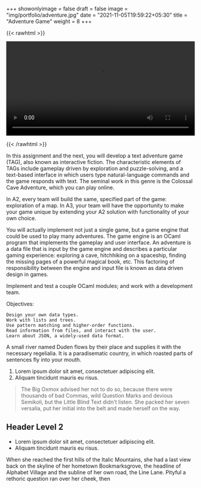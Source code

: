 +++
showonlyimage = false
draft = false
image = "img/portfolio/adventure.jpg"
date = "2021-11-05T19:59:22+05:30"
title = "Adventure Game"
weight = 8
+++

<!--more-->

{{< rawhtml >}} 

<video controls width=100%>
    <source src="/videos/crossword.mp4"
            type="video/mp4">
    Sorry, your browser doesn't support embedded videos.
</video>

{{< /rawhtml >}}

In this assignment and the next, you will develop a text adventure game (TAG), also known as interactive fiction. The characteristic elements of TAGs include gameplay driven by exploration and puzzle-solving, and a text-based interface in which users type natural-language commands and the game responds with text. The seminal work in this genre is the Colossal Cave Adventure, which you can play online.

In A2, every team will build the same, specified part of the game: exploration of a map. In A3, your team will have the opportunity to make your game unique by extending your A2 solution with functionality of your own choice.

You will actually implement not just a single game, but a game engine that could be used to play many adventures. The game engine is an OCaml program that implements the gameplay and user interface. An adventure is a data file that is input by the game engine and describes a particular gaming experience: exploring a cave, hitchhiking on a spaceship, finding the missing pages of a powerful magical book, etc. This factoring of responsibility between the engine and input file is known as data driven design in games.

Implement and test a couple OCaml modules; and work with a development team.

Objectives:

    Design your own data types.
    Work with lists and trees.
    Use pattern matching and higher-order functions.
    Read information from files, and interact with the user.
    Learn about JSON, a widely-used data format.




A small river named Duden flows by their place and supplies it with the necessary regelialia. It is a paradisematic country, in which roasted parts of sentences fly into your mouth.

1. Lorem ipsum dolor sit amet, consectetuer adipiscing elit.
2. Aliquam tincidunt mauris eu risus.

> The Big Oxmox advised her not to do so, because there were thousands of bad Commas, wild Question Marks and devious Semikoli, but the Little Blind Text didn't listen. She packed her seven versalia, put her initial into the belt and made herself on the way.

## Header Level 2

* Lorem ipsum dolor sit amet, consectetuer adipiscing elit.
* Aliquam tincidunt mauris eu risus.

When she reached the first hills of the Italic Mountains, she had a last view back on the skyline of her hometown Bookmarksgrove, the headline of Alphabet Village and the subline of her own road, the Line Lane. Pityful a rethoric question ran over her cheek, then  
